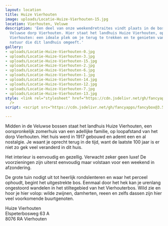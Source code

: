 ```yaml
---
layout: location
title: Huize Vierhouten
image: uploads/Locatie-Huize-Vierhouten-15.jpg
location: Vierhouten, Veluwe
description: 'Een deel van onze weekendretraites vindt plaats in de bossen nabij het
  Veluwse dorp Vierhouten. Hier staat het landhuis Huize Vierhouten, op landgoed Huize
  Vierhouten: een ideale plek om je terug te trekken en te genieten van de uitgestrekte
  natuur die dit landhuis omgeeft.'
gallery:
- uploads/Locatie-Huize-Vierhouten-0.jpg
- uploads/Locatie-Huize-Vierhouten-3.jpg
- uploads/Locatie-Huize-Vierhouten-15.jpg
- uploads/Locatie-Huize-Vierhouten-2.jpg
- uploads/Locatie-Huize-Vierhouten-6.jpg
- uploads/Locatie-Huize-Vierhouten-1.jpg
- uploads/Locatie-Huize-Vierhouten-14.jpg
- uploads/Locatie-Huize-Vierhouten-12.jpg
- uploads/Locatie-Huize-Vierhouten-7.jpg
- uploads/Locatie-Huize-Vierhouten-13.jpg
style: <link rel="stylesheet" href="https://cdn.jsdelivr.net/gh/fancyapps/fancybox@3.5.7/dist/jquery.fancybox.min.css"
  />
script: <script src="https://cdn.jsdelivr.net/gh/fancyapps/fancybox@3.5.7/dist/jquery.fancybox.min.js"></script>

---
```

Midden in de Veluwse bossen staat het landhuis Huize Vierhouten, een oorspronkelijk zomerhuis van een adellijke familie, op loopafstand van het dorp Vierhouten. Het huis werd in 1917 gebouwd en ademt een en al nostalgie. Je waant je oprecht terug in de tijd, want de laatste 100 jaar is er niet zo gek veel veranderd in dit huis.

Het interieur is eenvoudig en gezellig. Verwacht zeker geen luxe! De voorzieningen zijn uiterst eenvoudig maar volstaan voor een weekend in afzondering.

De grote tuin nodigt uit tot heerlijk rondslenteren en waar het perceel ophoudt, begint het uitgestrekte bos. Eenmaal door het hek kan je urenlang ongestoord wandelen in het stiltegebied van het Vierhouterbos. Wild zie en hoor je hier volop: wilde zwijnen, damherten, reeen en zelfs dassen zijn hier veel voorkomende buurtgenoten.

Huize Vierhouten  
Elspeterbosweg 63 A  
8076 RA Vierhouten